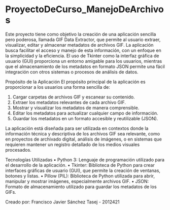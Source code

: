 # ProyectoDeCurso_ManejoDeArchivos

Este proyecto tiene como objetivo la creación de una aplicación sencilla pero poderosa, llamada GIF Data Extractor, que permite al usuario extraer, visualizar, editar y almacenar metadatos de archivos GIF. La aplicación busca facilitar el acceso y manejo de esta información, con un enfoque en la simplicidad y la eficiencia. El uso de Tkinter como la interfaz gráfica de usuario (GUI) proporciona un entorno amigable para los usuarios, mientras que el almacenamiento de los metadatos en formato JSON permite una fácil integración con otros sistemas o procesos de análisis de datos.

Propósito de la Aplicación
El propósito principal de la aplicación es proporcionar a los usuarios una forma sencilla de:
1.	Cargar carpetas de archivos GIF y escanear su contenido.
2.	Extraer los metadatos relevantes de cada archivo GIF.
3.	Mostrar y visualizar los metadatos de manera comprensible.
4.	Editar los metadatos para actualizar cualquier campo de información.
5.	Guardar los metadatos en un formato accesible y reutilizable (JSON).

La aplicación está diseñada para ser utilizada en contextos donde la información técnica y descriptiva de los archivos GIF sea relevante, como en proyectos de archivado digital, análisis de imágenes, o en sistemas que requieren mantener un registro detallado de los medios visuales procesados.

Tecnologías Utilizadas
•	Python 3: Lenguaje de programación utilizado para el desarrollo de la aplicación.
•	Tkinter: Biblioteca de Python para crear interfaces gráficas de usuario (GUI), que permite la creación de ventanas, botones y listas.
•	Pillow (PIL): Biblioteca de Python utilizada para abrir, manipular y mostrar imágenes, especialmente archivos GIF.
•	JSON: Formato de almacenamiento utilizado para guardar los metadatos de los GIFs.

Creado por: Francisco Javier Sánchez Tasej - 2012421
